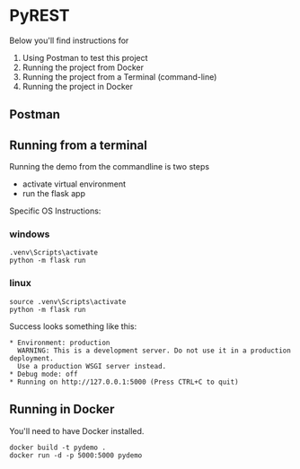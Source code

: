 # PyREST
Below you'll find instructions for 
1. Using Postman to test this project
2. Running the project from Docker
3. Running the project from a Terminal (command-line)
4. Running the project in Docker


## Postman


## Running from a terminal
Running the demo from the commandline is two steps
- activate virtual environment
- run the flask app

Specific OS Instructions:
### windows
```
.venv\Scripts\activate
python -m flask run
```

### linux
```
source .venv\Scripts\activate
python -m flask run
```

Success looks something like this:
```
* Environment: production
  WARNING: This is a development server. Do not use it in a production deployment.
  Use a production WSGI server instead.
* Debug mode: off
* Running on http://127.0.0.1:5000 (Press CTRL+C to quit)
```

## Running in Docker
You'll need to have Docker installed.

```
docker build -t pydemo .
docker run -d -p 5000:5000 pydemo
```